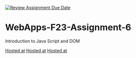 [![Review Assignment Due Date](https://classroom.github.com/assets/deadline-readme-button-24ddc0f5d75046c5622901739e7c5dd533143b0c8e959d652212380cedb1ea36.svg)](https://classroom.github.com/a/b9NC0g7h)
# WebApps-F23-Assignment-6
Introduction to Java Script and DOM

[Hosted at](https://44-563-webapps-f23.github.io/44563-webapps-f23-assignment6-lok25esh/author.html)
[Hosted at](https://44-563-webapps-f23.github.io/44563-webapps-f23-assignment6-lok25esh/tips.html)
[Hosted at](https://44-563-webapps-f23.github.io/44563-webapps-f23-assignment6-lok25esh/cruise.html)